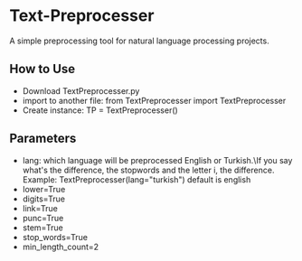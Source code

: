 # Text-Preprocesser
A simple preprocessing tool for natural language processing projects.

## How to Use

- Download TextPreprocesser.py
- import to another file: from TextPreprocesser import TextPreprocesser
- Create instance: TP = TextPreprocesser()

## Parameters

- lang: which language will be preprocessed English or Turkish.\If you say what's the difference, the stopwords and the letter i, the difference.  Example: TextPreprocesser(lang="turkish") default is english 
- lower=True
- digits=True
- link=True
- punc=True
- stem=True
- stop_words=True
- min_length_count=2
